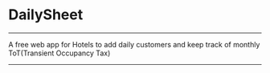 # DailySheet

-----

A free web app for Hotels to add daily customers and keep track of monthly ToT(Transient Occupancy Tax)

-----
